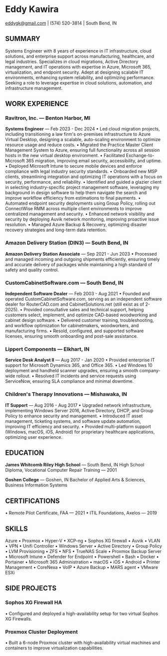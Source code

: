 # Eddy Kawira
eddygk@gmail.com | (574) 520-3814 | South Bend, IN

## SUMMARY
Systems Engineer with 8 years of experience in IT infrastructure, cloud solutions, and enterprise support across manufacturing, healthcare, and legal industries. Specializes in cloud migrations, Active Directory management, and IT operations with expertise in Azure, Microsoft 365, virtualization, and endpoint security. Adept at designing scalable IT environments, enhancing system reliability, and optimizing performance. Seeking a role to leverage expertise in cloud solutions, automation, and infrastructure management.

## WORK EXPERIENCE

### Ravitron, Inc. — Benton Harbor, MI
**Systems Engineer** — Feb 2023 - Dec 2024
• Led cloud migration projects, including transitioning a law firm's on-premises infrastructure to Azure Virtual Desktop, designing a scalable, auto-scaling environment to optimize resource usage and reduce costs.
• Migrated the Practice Master Client Management System to Azure, ensuring full functionality across all session hosts in the new virtual desktop environment.
• Facilitated Exchange-to-Microsoft 365 migration, improving email security, accessibility, and uptime.
• Deployed Microsoft Intune to secure mobile devices and enforce compliance with legal industry security standards.
• Onboarded new MSP clients, streamlining integration and optimizing IT operations with a focus on security, performance, and reliability.
• Identified and guided a glazier client in selecting industry-specific project management software, leveraging my background in design software to help them navigate the search and improve workflow efficiency from estimations to final payments.
• Automated endpoint security deployments using Group Policy, rolling out ConnectWise RMM across multiple client environments to improve centralized management and security.
• Enhanced network visibility and security by deploying Auvik network monitoring, improving proactive issue resolution.
• Managed Azure Backup & Recovery, optimizing disaster recovery strategies and long-term data retention.

### Amazon Delivery Station (DIN3) — South Bend, IN
**Amazon Delivery Station Associate** — Sep 2021 - Jun 2023
• Processed and managed incoming and outgoing shipments efficiently, ensuring timely and accurate delivery of packages while maintaining a high standard of safety and quality control.

### CustomCabinetSoftware.com — South Bend, IN
**Independent Software Dealer** — Feb 2003 - Aug 2021
• Founded and operated CustomCabinetSoftware.com, serving as an independent software dealer for RouterCAD.com and CabinetSolutions.net (still exist as of 2-2025).
• Provided consultative sales and technical support, helping customers select, implement, and optimize CAD-based woodworking and cabinet design software.
• Delivered customer training, troubleshooting, and workflow optimization for cabinetmakers, woodworkers, and manufacturing firms.
• Resold, configured, and supported software licenses, ensuring smooth onboarding and post-sale assistance.

### Lippert Components — Elkhart, IN
**Service Desk Analyst II** — Aug 2017 - Jan 2020
• Provided enterprise IT support for Microsoft Dynamics 365, and Office 365.
• Led Windows 10 deployment and handheld scanner upgrades, ensuring a smooth company-wide rollout.
• Resolved IT incidents and service requests using ServiceNow, ensuring SLA compliance and minimal downtime.

### Children's Therapy Innovations — Mishawaka, IN
**IT Support** — Aug 2016 - Aug 2017
• Upgraded network infrastructure, implementing Windows Server 2016, Active Directory, DHCP, and Group Policy to enhance security and management.
• Introduced IT asset management, ticketing systems, and software update automation, improving IT efficiency and security.
• Provided multi-platform support (Windows, macOS, iOS, Android) for proprietary healthcare applications, optimizing user experience.

## EDUCATION

**James Whitcomb Riley High School** — South Bend, IN
High School Diploma, Vocational Computer Repair Training — 2001

**Goshen College** — Goshen, IN
Bachelor of Applied Arts & Sciences, Business Information Systems

## CERTIFICATIONS
• Remote Pilot Certificate, FAA — 2021
• ITIL Foundations, Axelos — 2019

## SKILLS
Azure • Proxmox • Hyper-V • XCP-ng • Sophos XG firewall • Auvik • VLAN • VPN • Unifi Controller • Windows Server • Active Directory • Group Policy • LVM Provisioning • ZFS • NFS • TrueNAS Scale • Proxmox Backup Server • Microsoft Intune • Defender for Endpoint • Powershell • Bash • Docker • Portainer • Microsoft 365 Administration • macOS • iOS • Android • Printer Management • CoreNexa • VoIP • Azure Backup • MARS agent • VMware ESXi

## SIDE PROJECTS

### Sophos XG Firewall HA
• Configured and deployed a high-availability setup for two virtual Sophos XG Firewalls.

### Proxmox Cluster Deployment
• Built a 6-node Proxmox cluster with high-availability virtual machines and containers to improve virtualization capabilities.